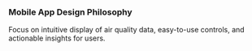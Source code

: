 ### Mobile App Design Philosophy
Focus on intuitive display of air quality data, easy-to-use controls, and actionable insights for users.
